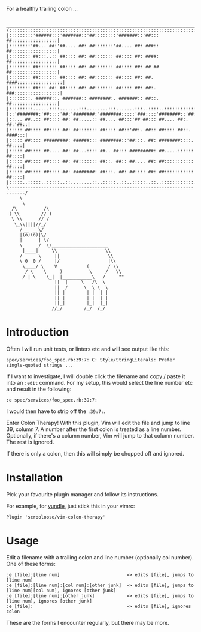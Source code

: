 For a healthy trailing colon ...
```
 ____________________________________________________________________________
/::::::::::::::::::::::::::::::::::::::::::::::::::::::::::::::::::::::::::::\
|:::::::::'######:::'#######::'##::::::::'#######::'##::: ##:::::::::::::::::|
|::::::::'##... ##:'##.... ##: ##:::::::'##.... ##: ###:: ##:::::::::::::::::|
|:::::::: ##:::..:: ##:::: ##: ##::::::: ##:::: ##: ####: ##:::::::::::::::::|
|:::::::: ##::::::: ##:::: ##: ##::::::: ##:::: ##: ## ## ##:::::::::::::::::|
|:::::::: ##::::::: ##:::: ##: ##::::::: ##:::: ##: ##. ####:::::::::::::::::|
|:::::::: ##::: ##: ##:::: ##: ##::::::: ##:::: ##: ##:. ###:::::::::::::::::|
|::::::::. ######::. #######:: ########:. #######:: ##::. ##:::::::::::::::::|
|:::::::::......::::.......:::........:::.......:::..::::..::::::::::::::::::|
|::'########:'##::::'##:'########:'########:::::'###::::'########::'##:::'##:|
|::... ##..:: ##:::: ##: ##.....:: ##.... ##:::'## ##::: ##.... ##:. ##:'##::|
|::::: ##:::: ##:::: ##: ##::::::: ##:::: ##::'##:. ##:: ##:::: ##::. ####:::|
|::::: ##:::: #########: ######::: ########::'##:::. ##: ########::::. ##::::|
|::::: ##:::: ##.... ##: ##...:::: ##.. ##::: #########: ##.....:::::: ##::::|
|::::: ##:::: ##:::: ##: ##::::::: ##::. ##:: ##.... ##: ##::::::::::: ##::::|
|::::: ##:::: ##:::: ##: ########: ##:::. ##: ##:::: ##: ##::::::::::: ##::::|
|:::::..:::::..:::::..::........::..:::::..::..:::::..::..::::::::::::..:::::|
\----------------------------------------------------------------------------/
     \
      \
  /\          /\
 ( \\        // )
  \ \\      // /
   \_\\||||//_/
     / _  _ \/
     |(o)(o)|\/
     |      | \/
     \      /  \/_____________________
      |____|     \\                  \\
     /      \     ||                  \\
     \ 0  0 /     |/                  |\\
      \____/ \    V           (       / \\
       / \    \     )          \     /   \\
      / | \    \_|  |___________\   /     ""
                  ||  |     \   /\  \
                  ||  /      \  \ \  \
                  || |        | |  | |
                  || |        | |  | |
                  ||_|        |_|  |_|
                 //_/        /_/  /_/

```

# Introduction

Often I will run unit tests, or linters etc and will see output like this:
```
spec/services/foo_spec.rb:39:7: C: Style/StringLiterals: Prefer single-quoted strings ...
```
If I want to investigate, I will double click the filename and copy / paste it
into an `:edit` command. For my setup, this would select the line number etc and
result in the following:
```
:e spec/services/foo_spec.rb:39:7:
```

I would then have to strip off the `:39:7:`.

Enter Colon Therapy! With this plugin, Vim will edit the file and jump to line
39, column 7. A number after the first colon is treated as a line number.
Optionally, if there's a column number, Vim will jump to that column number.
The rest is ignored.

If there is only a colon, then this will simply be chopped off and ignored.

# Installation

Pick your favourite plugin manager and follow its instructions.

For example, for [vundle](https://github.com/VundleVim/Vundle.vim), just stick
this in your vimrc:

```
Plugin 'scrooloose/vim-colon-therapy'
```

# Usage

Edit a filename with a trailing colon and line number (optionally col number).
One of these forms:

```
:e [file]:[line num]                         => edits [file], jumps to [line num]
:e [file]:[line num]:[col num]:[other junk]  => edits [file], jumps to [line num][col num], ignores [other junk]
:e [file]:[line num]:[other junk]            => edits [file], jumps to [line num], ignores [other junk]
:e [file]:                                   => edits [file], ignores colon
```

These are the forms I encounter regularly, but there may be more.
